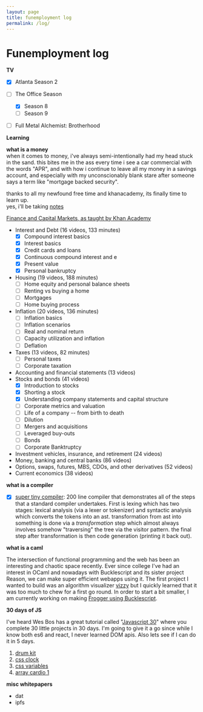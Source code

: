 ```yaml
---
layout: page
title: funemployment log
permalink: /log/
---
```


# Funemployment log

**TV**

- [x] Atlanta Season 2

- [ ] The Office Season

  - [x] Season 8
  - [ ] Season 9

- [ ] Full Metal Alchemist: Brotherhood

  

**Learning**

**what is a money**<br>
when it comes to money, i've always semi-intentionally had my head stuck in the sand.
this bites me in the ass every time i see a car commercial with the words "APR", and with how i continue to leave all my money in a savings account, and especially with my unconscionably blank stare after someone says a term like "mortgage backed security".

thanks to all my newfound free time and khanacademy, its finally time to learn up. <br>
yes, i'll be taking [notes](/finance-notes)

[Finance and Capital Markets, as taught by Khan Academy](https://www.khanacademy.org/economics-finance-domain/core-finance)

- Interest and Debt (16 videos, 133 minutes)
  - [x] Compound interest basics
  - [x] Interest basics
  - [x] Credit cards and loans
  - [x] Continuous compound interest and e
  - [x] Present value
  - [x] Personal bankruptcy
- Housing (19 videos, 188 minutes)
  - [ ] Home equity and personal balance sheets
  - [ ] Renting vs buying a home
  - [ ] Mortgages
  - [ ] Home buying process
- Inflation (20 videos, 136 minutes)
  - [ ] Inflation basics
  - [ ] Inflation scenarios
  - [ ] Real and nominal return
  - [ ] Capacity utilization and inflation
  - [ ] Deflation
- Taxes (13 videos, 82 minutes)
  - [ ] Personal taxes
  - [ ] Corporate taxation
- Accounting and financial statements (13 videos)
- Stocks and bonds (41 videos)
  - [x] Introduction to stocks
  - [x] Shorting a stock
  - [x] Understanding company statements and capital structure
  - [ ] Corporate metrics and valuation
  - [ ] Life of a company -- from birth to death
  - [ ] Dilution
  - [ ] Mergers and acquisitions
  - [ ] Leveraged buy-outs
  - [ ] Bonds
  - [ ] Corporate Banktruptcy
- Investment vehicles, insurance, and retirement (24 videos)
- Money, banking and central banks (86 videos)
- Options, swaps, futures, MBS, CDOs, and other derivatives (52 videos)
- Current economics (38 videos)


**what is a compiler**
- [x] [super tiny compiler](https://github.com/jamiebuilds/the-super-tiny-compiler): 200 line compiler that demonstrates all of the steps that a standard compiler undertakes. First is lexing which has two stages: lexical analysis (via a lexer or tokenizer) and syntactic analysis which converts the tokens into an ast. transformation from ast into something is done via a _transformation_ step which almost always involves somehow "traversing" the tree via the visitor pattern.  the final step after transformation is then code generation (printing it back out).

**what is a caml**

The intersection of functional programming and the web has been an interesting and chaotic space recently.  Ever since college I've had an interest in OCaml and nowadays with Bucklescript and its sister project Reason, we can make super efficient webapps using it.  The first project I wanted to build was an algorithm visualizer [vizzy](https://github.com/samouri/vizzy) but I quickly learned that it was too much to chew for a first go round.  In order to start a bit smaller, I am currently working on making [Frogger using Bucklescript](https://github.com/FriteGames/buckle-frogger).



**30 days of JS**

I've heard Wes Bos has a great tutorial called "[Javascript 30](https://javascript30.com/)" where you complete 30 little projects in 30 days.  I'm going to give it a go since while I know both es6 and react, I never learned DOM apis. Also lets see if I can do it in 5 days.

1. [drum kit](/js30/1)
1. [css clock](/js30/2)
1. [css variables](/js30/3)
1. [array cardio 1](/js30/4)

**misc whitepapers**

- dat
- ipfs